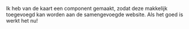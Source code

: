Ik heb van de kaart een component gemaakt, zodat deze makkelijk toegevoegd kan worden aan de samengevoegde website. Als het goed is werkt het nu!